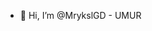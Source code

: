 - 👋 Hi, I’m @MrykslGD - UMUR

<!---
MrykslGD/MrykslGD is a ✨ special ✨ repository because its `README.md` (this file) appears on your GitHub profile.
You can click the Preview link to take a look at your changes.
--->
